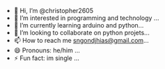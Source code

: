- 👋 Hi, I’m @christopher2605
- 👀 I’m interested in programming and technology ...
- 🌱 I’m currently learning arduino and python...
- 💞️ I’m looking to collaborate on python projets...
- 📫 How to reach me sngondjhias@gmail.com...
- 😄 Pronouns: he/him ...
- ⚡ Fun fact: im single ...

<!---
christopher2605/christopher2605 is a ✨ special ✨ repository because its `README.md` (this file) appears on your GitHub profile.
You can click the Preview link to take a look at your changes.
--->
